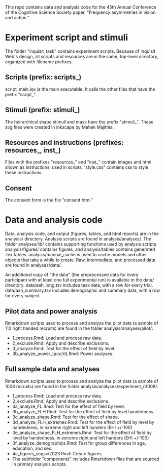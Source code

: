 This repo contains data and analysis code for the 45th Annual Conference of the Cognitive Science Society paper, "Frequency asymmetries in vision and action."

# Experiment script and stimuli
The folder "inquisit_task" contains experiment scripts. Because of Inquisit Web's design, all scripts and resources are in the same, top-level directory, organized with filename prefixes.

## Scripts (prefix: scripts_)
script_main.iqx is the main executable. It calls the other files that have the prefix "script_".

## Stimuli (prefix: stimuli_)
The heirarchical shape stimuli and mask have the prefix "stimuli_". These svg files were created in inkscape by Mahek Majithia.

## Resources and instructions (prefixes: resources_, inst_)
Files with the prefixes "resources_" and "inst_" contain images and html shown as instructions, used in scripts. 'style.css" contains css to style these instructions.

## Consent
The consent form is the file "consent.html."

# Data and analysis code

Data, analysis code, and output (figures, tables, and html reports) are in the analysis/ directory. Analysis scripts are found in analysis/analyses/. The folder analyses/lib/ contains supporting functions used by analysis scripts. analysis/figures/ contains figures, and analysis/tables contains generated .tex tables. analysis/manual_cache is used to cache models and other objects that take a while to create. Raw, intermediate, and processed data are found in analyses/data/.

An additional copy of "the data" (the preprocessed data for every participant with at least one full experimental run) is available in the data/ directory. data/aah_long.tsv includes task data, with a row for every trial. data/aah_summary.tsv includes demographic and summary data, with a row for every subject.

## Pilot data and power analysis
Rmarkdown scripts used to process and analyze the pilot data (a sample of 112 right handed recruits) are found in the folder analysis/analyses/pilot/:
- 1_process.Rmd: Load and process raw data.
- 2_exclude.Rmd: Apply and describe exclusions.
- 3_analyze.Rmd: Test for the effect of field by level.
- 3b_analyze_power_[acc/rt].Rmd: Power analyses.


## Full sample data and analyses
Rmarkdown scripts used to process and analyze the pilot data (a sample of 1008 recruits) are found in the folder analysis/analyses/experiment_n1008/.
- 1_process.Rmd: Load and process raw data.
- 2_exclude.Rmd: Apply and describe exclusions.
- 3a_analyze_FL.Rmd: Test for the effect of field by level.
- 3b_analyze_FLH.Rmd: Test for the effect of field by level handedness.
- 3c_analyze_shape.Rmd: Test for the effect of shape.
- 3d_analyze_FLH_extremes.Rmd: Test for the effect of field by level by handedness, in extreme right and left handers (EHI +/-100)
- 3e_analyze_shape_FLH_extremes.Rmd: Test for the effect of field by level by handedness, in extreme right and left handers (EHI +/-100)
- 3f_analyze_demographics.Rmd: Test for group differences in age, education, and sex.
- 4a_figures_cogsci2023.Rmd: Create figures.
- The subfolder "components" includes Rmarkdown files that are sourced in primary analysis scripts.








